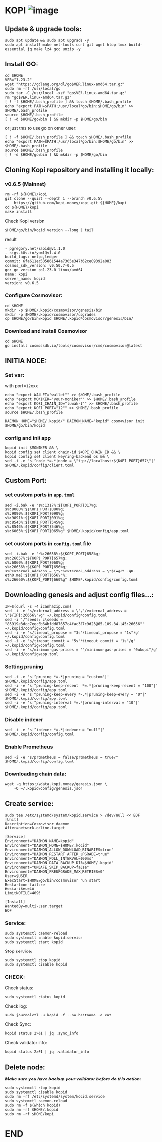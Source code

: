 
# KOPI ![image](https://github.com/user-attachments/assets/9f5f12f8-5958-4e5e-9a72-764cdfe1c8ac)



## Update & upgrade tools:
```
sudo apt update && sudo apt upgrade -y
sudo apt install make net-tools curl git wget htop tmux build-essential jq make lz4 gcc unzip -y
```

## Install GO:
```
cd $HOME
VER="1.23.2"
wget "https://golang.org/dl/go$VER.linux-amd64.tar.gz"
sudo rm -rf /usr/local/go
sudo tar -C /usr/local -xzf "go$VER.linux-amd64.tar.gz"
rm "go$VER.linux-amd64.tar.gz"
[ ! -f $HOME/.bash_profile ] && touch $HOME/.bash_profile
echo "export PATH=$PATH:/usr/local/go/bin:$HOME/go/bin" >> $HOME/.bash_profile
source $HOME/.bash_profile
[ ! -d $HOME/go/bin ] && mkdir -p $HOME/go/bin
```

or just this to use go on other user:
```
[ ! -f $HOME/.bash_profile ] && touch $HOME/.bash_profile
echo "export PATH=$PATH:/usr/local/go/bin:$HOME/go/bin" >> $HOME/.bash_profile
source $HOME/.bash_profile
[ ! -d $HOME/go/bin ] && mkdir -p $HOME/go/bin
```


## Cloning Kopi repository and installing it locally:

### v0.6.5 (Mainnet)

```
rm -rf ${HOME}/kopi
git clone --quiet --depth 1 --branch v0.6.5\
    https://github.com/kopi-money/kopi.git ${HOME}/kopi
cd ${HOME}/kopi
make install
```

Check Kopi version
```
$HOME/go/bin/kopid version --long | tail
```

result
```
- pgregory.net/rapid@v1.1.0
- sigs.k8s.io/yaml@v1.4.0
build_tags: netgo,ledger
commit: 6fa611ec505861544a7305e347362ce09392a083
cosmos_sdk_version: v0.50.7-0.5
go: go version go1.23.0 linux/amd64
name: kopi
server_name: kopid
version: v0.6.5
```


### Configure Cosmovisor:
```
cd $HOME
mkdir -p $HOME/.kopid/cosmovisor/genesis/bin
mkdir -p $HOME/.kopid/cosmovisor/upgrades
cp $HOME/go/bin/kopid $HOME/.kopid/cosmovisor/genesis/bin/
```


### Download and install Cosmovisor
```
cd $HOME
go install cosmossdk.io/tools/cosmovisor/cmd/cosmovisor@latest
```

## INITIA NODE:
### Set var: 
with port=`12`xxx

```
echo "export WALLET="wallet"" >> $HOME/.bash_profile
echo "export MONIKER="your-moniker"" >> $HOME/.bash_profile
echo "export KOPI_CHAIN_ID="luwak-1"" >> $HOME/.bash_profile
echo "export KOPI_PORT="12"" >> $HOME/.bash_profile
source $HOME/.bash_profile
```

```
DAEMON_HOME="$HOME/.kopid/" DAEMON_NAME="kopid" cosmovisor init $HOME/go/bin/kopid
```

### config and init app
```
kopid init $MONIKER && \
kopid config set client chain-id $KOPI_CHAIN_ID && \
kopid config set client keyring-backend os && \
sed -i -e "s|^node *=.*|node = \"tcp://localhost:${KOPI_PORT}657\"|" $HOME/.kopid/config/client.toml
```

## Custom Port:
### set custom ports in `app.toml`
```
sed -i.bak -e "s%:1317%:${KOPI_PORT}317%g;
s%:8080%:${KOPI_PORT}080%g;
s%:9090%:${KOPI_PORT}090%g;
s%:9091%:${KOPI_PORT}091%g;
s%:8545%:${KOPI_PORT}545%g;
s%:8546%:${KOPI_PORT}546%g;
s%:6065%:${KOPI_PORT}065%g" $HOME/.kopid/config/app.toml
```

### set custom ports in `config.toml` file
```
sed -i.bak -e "s%:26658%:${KOPI_PORT}658%g;
s%:26657%:${KOPI_PORT}657%g;
s%:6060%:${KOPI_PORT}060%g;
s%:26656%:${KOPI_PORT}656%g;
s%^external_address = \"\"%external_address = \"$(wget -qO- eth0.me):${KOPI_PORT}656\"%;
s%:26660%:${KOPI_PORT}660%g" $HOME/.kopid/config/config.toml
```


## Downloading genesis and adjust config files...:

```
IP=$(curl -s -4 icanhazip.com)
sed -i -e "s/external_address = \"\"/external_address = \"${IP}:26656\"/g" ~/.kopid/config/config.toml
sed -i '/^seeds/ c\seeds = "85919e3dcc7eec3b64bfdd87657c4fac307c9d23@65.109.34.145:26656"' ~/.kopid/config/config.toml
sed -i -e 's/timeout_propose = "3s"/timeout_propose = "1s"/g' ~/.kopid/config/config.toml
sed -i -e 's/timeout_commit = "5s"/timeout_commit = "1s"/g' ~/.kopid/config/config.toml
sed -i -e 's/minimum-gas-prices = ""/minimum-gas-prices = "0ukopi"/g' ~/.kopid/config/app.toml
```


### Setting pruning
```
sed -i -e 's|^pruning *=.*|pruning = "custom"|' $HOME/.kopid/config/app.toml
sed -i -e 's|^pruning-keep-recent  *=.*|pruning-keep-recent = "100"|' $HOME/.kopid/config/app.toml
sed -i -e 's|^pruning-keep-every *=.*|pruning-keep-every = "0"|' $HOME/.kopid/config/app.toml
sed -i -e 's|^pruning-interval *=.*|pruning-interval = "10"|' $HOME/.kopid/config/app.toml
```

### Disable indexer
```
sed -i -e 's|^indexer *=.*|indexer = "null"|' $HOME/.kopid/config/config.toml
```

### Enable Prometheus
```
sed -i -e "s/prometheus = false/prometheus = true/" $HOME/.kopid/config/config.toml
```

### Downloading chain data:
```
wget -q https://data.kopi.money/genesis.json \
    -O ~/.kopid/config/genesis.json
```


## Create service:
```
sudo tee /etc/systemd/system/kopid.service > /dev/null << EOF
[Unit]
Description=Cosmovisor daemon
After=network-online.target

[Service]
Environment="DAEMON_NAME=kopid"
Environment="DAEMON_HOME=$HOME/.kopid"
Environment="DAEMON_ALLOW_DOWNLOAD_BINARIES=true"
Environment="DAEMON_RESTART_AFTER_UPGRADE=true"
Environment="DAEMON_POLL_INTERVAL=300ms"
Environment="DAEMON_DATA_BACKUP_DIR=$HOME/.kopid"
Environment="UNSAFE_SKIP_BACKUP=false"
Environment="DAEMON_PREUPGRADE_MAX_RETRIES=0"
User=$USER
ExecStart=$HOME/go/bin/cosmovisor run start
Restart=on-failure
RestartSec=10
LimitNOFILE=4096

[Install]
WantedBy=multi-user.target
EOF
```



### Service:
```
sudo systemctl daemon-reload
sudo systemctl enable kopid.service
sudo systemctl start kopid
```

Stop service:
```
sudo systemctl stop kopid
sudo systemctl disable kopid
```


### CHECK:
Check status:
```
sudo systemctl status kopid
```

Check log:
```
sudo journalctl -u kopid -f --no-hostname -o cat
```

Check Sync:
```
kopid status 2>&1 | jq .sync_info
```

Check validator info:
```
kopid status 2>&1 | jq .validator_info
```


## Delete node:
**_Make sure you have backup your validator before do this action:_**

```
sudo systemctl stop kopid
sudo systemctl disable kopid
sudo rm -rf /etc/systemd/system/kopid.service
sudo systemctl daemon-reload
sudo rm -f $(which kopid)
sudo rm -rf $HOME/.kopid
sudo rm -rf $HOME/kopi
```

# END
